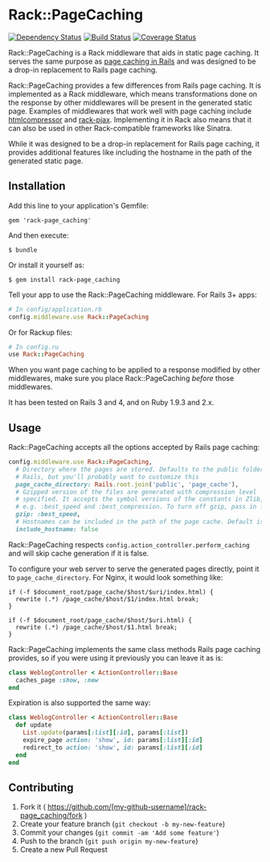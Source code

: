 # Rack::PageCaching

[![Dependency Status](https://gemnasium.com/weynsee/rack-page_caching.svg)](https://gemnasium.com/weynsee/rack-page_caching)
[![Build Status](https://travis-ci.org/weynsee/rack-page_caching.svg?branch=master)](https://travis-ci.org/weynsee/rack-page_caching)
[![Coverage Status](https://img.shields.io/coveralls/weynsee/rack-page_caching.svg)](https://coveralls.io/r/weynsee/rack-page_caching?branch=master)

Rack::PageCaching is a Rack middleware that aids in static page caching. It serves
the same purpose as [page caching in Rails](https://github.com/rails/actionpack-page_caching) 
and was designed to be a drop-in replacement to Rails page caching.

Rack::PageCaching provides a few differences from Rails page caching. It is
implemented as a Rack middleware, which means transformations done on the 
response by other middlewares will be present in the generated static page.
Examples of middlewares that work well with page caching include 
[htmlcompressor](https://github.com/paolochiodi/htmlcompressor) and 
[rack-pjax](https://github.com/eval/rack-pjax).
Implementing it in Rack also  means that it can also be used in other 
Rack-compatible frameworks like Sinatra.

While it was designed to be a drop-in replacement for Rails page caching, it
provides additional features like including the hostname in the path of the
generated static page.

## Installation

Add this line to your application's Gemfile:

    gem 'rack-page_caching'

And then execute:

    $ bundle

Or install it yourself as:

    $ gem install rack-page_caching

Tell your app to use the Rack::PageCaching middleware.
For Rails 3+ apps:

```ruby
# In config/application.rb
config.middleware.use Rack::PageCaching
```

Or for Rackup files:

```ruby
# In config.ru
use Rack::PageCaching
```

When you want page caching to be applied to a response modified by other
middlewares, make sure you place Rack::PageCaching *before* those 
middlewares.

It has been tested on Rails 3 and 4, and on Ruby 1.9.3 and 2.x.

## Usage

Rack::PageCaching accepts all the options accepted by Rails page caching: 
```ruby
config.middleware.use Rack::PageCaching,
  # Directory where the pages are stored. Defaults to the public folder in
  # Rails, but you'll probably want to customize this
  page_cache_directory: Rails.root.join('public', 'page_cache'),
  # Gzipped version of the files are generated with compression level
  # specified. It accepts the symbol versions of the constants in Zlib,
  # e.g. :best_speed and :best_compression. To turn off gzip, pass in false.
  gzip: :best_speed,
  # Hostnames can be included in the path of the page cache. Default is false.
  include_hostname: false
```
Rack::PageCaching respects `config.action_controller.perform_caching` and
will skip cache generation if it is false.

To configure your web server to serve the generated pages directly, point it to
`page_cache_directory`. For Nginx, it would look something like:
```
if (-f $document_root/page_cache/$host/$uri/index.html) {
  rewrite (.*) /page_cache/$host/$1/index.html break;
}

if (-f $document_root/page_cache/$host/$uri.html) {
  rewrite (.*) /page_cache/$host/$1.html break;
}
```

Rack::PageCaching implements the same class methods Rails page caching provides, 
so if you were using it previously you can leave it as is:
```ruby
class WeblogController < ActionController::Base
  caches_page :show, :new
end
```
Expiration is also supported the same way:
```ruby
class WeblogController < ActionController::Base
  def update
    List.update(params[:list][:id], params[:list])
    expire_page action: 'show', id: params[:list][:id]
    redirect_to action: 'show', id: params[:list][:id]
  end
end
```

## Contributing

1. Fork it ( https://github.com/[my-github-username]/rack-page_caching/fork )
2. Create your feature branch (`git checkout -b my-new-feature`)
3. Commit your changes (`git commit -am 'Add some feature'`)
4. Push to the branch (`git push origin my-new-feature`)
5. Create a new Pull Request
